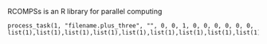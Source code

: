 RCOMPSs is an R library for parallel computing

  ```
process_task(1, "filename.plus_three", "", 0, 0, 1, 0, 0, 0, 0, 0, 0, list(1),list(1),list(1),list(1),list(1),list(1),list(1),list(1),list(1))
  ```
